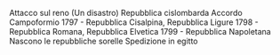 Attacco sul reno (Un disastro)
Repubblica cislombarda
Accordo Campoformio
1797 - Repubblica Cisalpina, Repubblica Ligure
1798 - Repubblica Romana, Repubblica Elvetica
1799 - Repubblica Napoletana
Nascono le repubbliche sorelle
Spedizione in egitto
